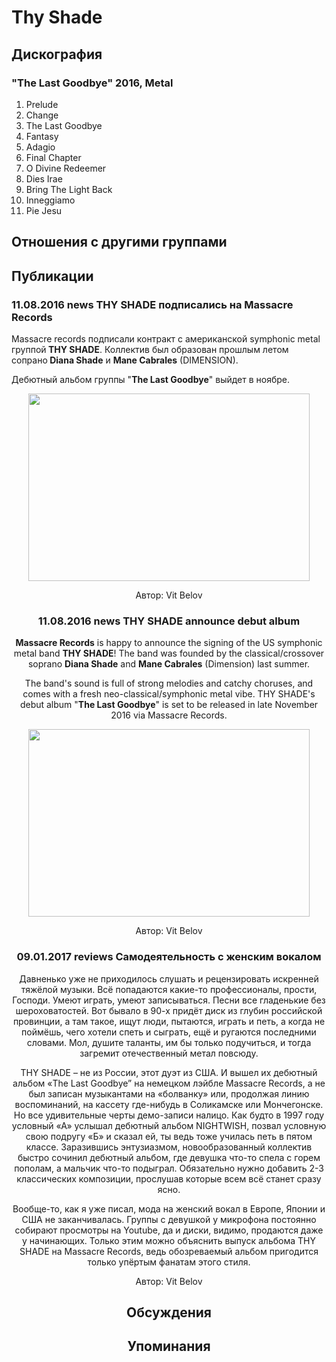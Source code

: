 # Thy Shade



## Дискография

### "The Last Goodbye" 2016, Metal

1. Prelude
2. Change
3. The Last Goodbye
4. Fantasy
5. Adagio
6. Final Chapter
7. O Divine Redeemer
8. Dies Irae
9. Bring The Light Back
10. Inneggiamo
11. Pie Jesu


## Отношения с другими группами


## Публикации

### 11.08.2016 news THY SHADE подписались на Massacre Records

<p>Massacre records подписали контракт с американской symphonic metal группой<strong> THY SHADE</strong>. Коллектив был образован прошлым летом сопрано<strong> Diana Shade</strong> и <strong>Mane Cabrales</strong> (DIMENSION). </p><p>Дебютный альбом группы "<strong>The Last Goodbye</strong>" выйдет в ноябре.</p><p><center><img width="450" height="300" src="/images/news_rus/2016.08/29792.jpg" border="0"></p>
Автор: Vit Belov

### 11.08.2016 news THY SHADE announce debut album

<p><strong>Massacre Records</strong> is happy to announce the signing of the US symphonic metal band <strong>THY SHADE</strong>! The band was founded by the classical/crossover soprano <strong>Diana Shade</strong> and <strong>Mane Cabrales</strong> (Dimension) last summer.</p><p>The band's sound is full of strong melodies and catchy choruses, and comes with a fresh neo-classical/symphonic metal vibe. THY SHADE's debut album "<strong>The Last Goodbye</strong>" is set to be released in late November 2016 via Massacre Records.</p><p><center><img width="450" height="300" src="/images/news_rus/2016.08/29792.jpg" border="0"><p></p></center>
Автор: Vit Belov

### 09.01.2017 reviews Самодеятельность с женским вокалом

<p>Давненько уже не приходилось слушать и рецензировать искренней тяжёлой музыки. Всё попадаются какие-то профессионалы, прости, Господи. Умеют играть, умеют записываться. Песни все гладенькие без шероховатостей. Вот бывало в 90-х придёт диск из глубин российской провинции, а там такое, ищут люди, пытаются, играть и петь, а когда не поймёшь, чего хотели спеть и сыграть, ещё и ругаются последними словами. Мол, душите таланты, им бы только подучиться, и тогда загремит отечественный метал повсюду.</p><p>THY SHADE – не из России, этот дуэт из США. И вышел их дебютный альбом «The Last Goodbye” на немецком лэйбле Massacre Records, а не был записан музыкантами на «болванку» или, продолжая линию воспоминаний, на кассету где-нибудь в Соликамске или Мончегонске. Но все удивительные черты демо-записи налицо. Как будто в 1997 году условный «А» услышал дебютный альбом NIGHTWISH, позвал условную свою подругу «Б» и сказал ей, ты ведь тоже училась петь в пятом классе. Заразившись энтузиазмом, новообразованный коллектив быстро сочинил дебютный альбом, где девушка что-то спела с горем пополам, а мальчик что-то подыграл. Обязательно нужно добавить 2-3 классических композиции, прослушав которые всем всё станет сразу ясно.</p><p>Вообще-то, как я уже писал, мода на женский вокал в Европе, Японии и США не заканчивалась. Группы с девушкой у микрофона постоянно собирают просмотры на Youtube, да и диски, видимо, продаются даже у начинающих. Только этим можно объяснить выпуск альбома THY SHADE на Massacre Records, ведь обозреваемый альбом пригодится только упёртым фанатам этого стиля.</p>
Автор: Vit Belov


## Обсуждения


## Упоминания

